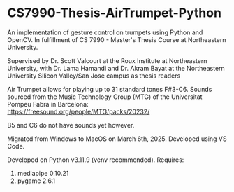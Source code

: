 # CS7990-Thesis-AirTrumpet-Python
An implementation of gesture control on trumpets using Python and OpenCV. In fulfillment of CS 7990 - Master's Thesis Course at Northeastern University.

Supervised by Dr. Scott Valcourt at the Roux Institute at Northeastern University, with Dr. Lama Hamandi and Dr. Akram Bayat at the Northeastern University Silicon Valley/San Jose campus as thesis readers

Air Trumpet allows for playing up to 31 standard tones F#3-C6. Sounds sourced from the Music Technology Group (MTG) of the Universitat Pompeu Fabra in Barcelona: https://freesound.org/people/MTG/packs/20232/

B5 and C6 do not have sounds yet however.

Migrated from Windows to MacOS on March 6th, 2025. Developed using VS Code.

Developed on Python v3.11.9 (venv recommended). Requires:
1. mediapipe 0.10.21
2. pygame 2.6.1
